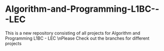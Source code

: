 # Algorithm-and-Programming-L1BC---LEC
This is a new repository consisting of all projects for Algorithm and Programming  L1BC - LEC
\nPlease Check out the branches for different projects
